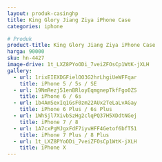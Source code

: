 ```yaml
---
layout: produk-casinghp
title: King Glory Jiang Ziya iPhone Case
categories: iphone

# Produk
product-title: King Glory Jiang Ziya iPhone Case
harga: 90000
sku: hn-4427
image-drive: 1t_LXZ8PYoODi_7veiZFOsCp1WtK-jXLH
gallery:
  - url: 1rixEIEXDGFielOO3G2hrLhgiUeWFFqar
    title: iPhone 5 / 5s / SE
  - url: 19NmRezj51enBRloyEqmgnepTkfFgo0ZS
    title: iPhone 6 / 6s
  - url: 1b4AmSexIq1GsF0zm22AUx2TeLaLvAGay
    title: iPhone 6 Plus / 6s Plus
  - url: 1WhSjl7XivbSzHg2clqPQ37H5XDdtNGej
    title: iPhone 7 / 8
  - url: 1A7cxPgMJgxFdF7iyvHFF4Getof6bfT51
    title: iPhone 7 Plus / 8 Plus
  - url: 1t_LXZ8PYoODi_7veiZFOsCp1WtK-jXLH
    title: iPhone X
---
```

